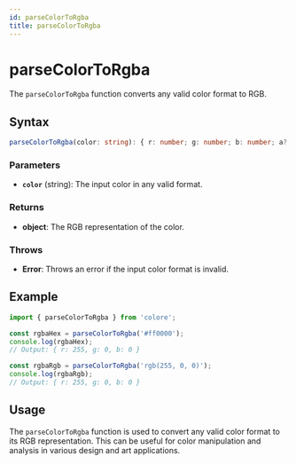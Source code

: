 ```yaml
---
id: parseColorToRgba
title: parseColorToRgba
---
```


# parseColorToRgba

The `parseColorToRgba` function converts any valid color format to RGB.

## Syntax

```typescript
parseColorToRgba(color: string): { r: number; g: number; b: number; a?: number }
```

### Parameters

- **`color`** (string): The input color in any valid format.

### Returns

- **object**: The RGB representation of the color.

### Throws

- **Error**: Throws an error if the input color format is invalid.

## Example

```typescript
import { parseColorToRgba } from 'colore';

const rgbaHex = parseColorToRgba('#ff0000');
console.log(rgbaHex);
// Output: { r: 255, g: 0, b: 0 }

const rgbaRgb = parseColorToRgba('rgb(255, 0, 0)');
console.log(rgbaRgb);
// Output: { r: 255, g: 0, b: 0 }
```

## Usage

The `parseColorToRgba` function is used to convert any valid color format to its RGB representation. This can be useful for color manipulation and analysis in various design and art applications.
